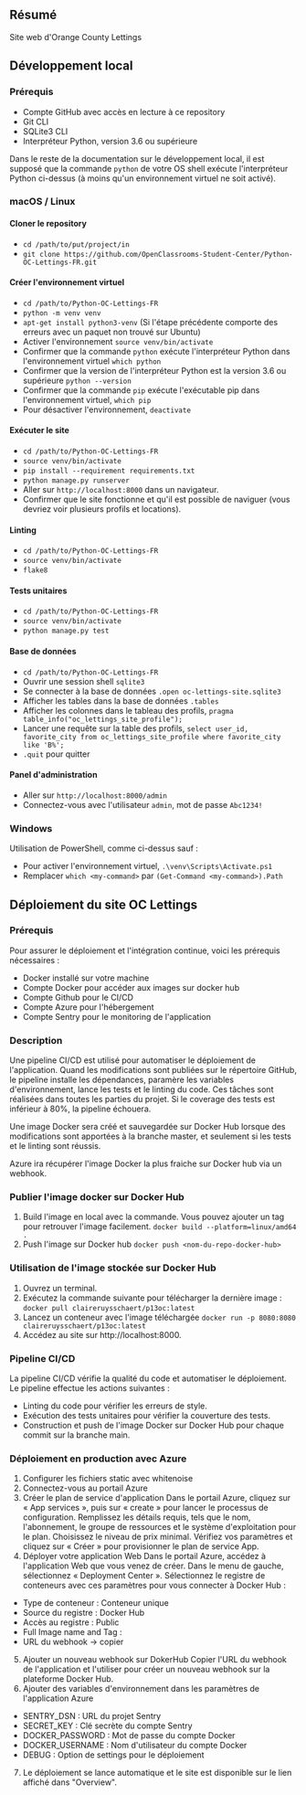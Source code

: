 ## Résumé

Site web d'Orange County Lettings

## Développement local

### Prérequis

- Compte GitHub avec accès en lecture à ce repository
- Git CLI
- SQLite3 CLI
- Interpréteur Python, version 3.6 ou supérieure

Dans le reste de la documentation sur le développement local, il est supposé que la commande `python` de votre OS shell exécute l'interpréteur Python ci-dessus (à moins qu'un environnement virtuel ne soit activé).

### macOS / Linux

#### Cloner le repository

- `cd /path/to/put/project/in`
- `git clone https://github.com/OpenClassrooms-Student-Center/Python-OC-Lettings-FR.git`

#### Créer l'environnement virtuel

- `cd /path/to/Python-OC-Lettings-FR`
- `python -m venv venv`
- `apt-get install python3-venv` (Si l'étape précédente comporte des erreurs avec un paquet non trouvé sur Ubuntu)
- Activer l'environnement `source venv/bin/activate`
- Confirmer que la commande `python` exécute l'interpréteur Python dans l'environnement virtuel
`which python`
- Confirmer que la version de l'interpréteur Python est la version 3.6 ou supérieure `python --version`
- Confirmer que la commande `pip` exécute l'exécutable pip dans l'environnement virtuel, `which pip`
- Pour désactiver l'environnement, `deactivate`

#### Exécuter le site

- `cd /path/to/Python-OC-Lettings-FR`
- `source venv/bin/activate`
- `pip install --requirement requirements.txt`
- `python manage.py runserver`
- Aller sur `http://localhost:8000` dans un navigateur.
- Confirmer que le site fonctionne et qu'il est possible de naviguer (vous devriez voir plusieurs profils et locations).

#### Linting

- `cd /path/to/Python-OC-Lettings-FR`
- `source venv/bin/activate`
- `flake8`

#### Tests unitaires

- `cd /path/to/Python-OC-Lettings-FR`
- `source venv/bin/activate`
- `python manage.py test`

#### Base de données

- `cd /path/to/Python-OC-Lettings-FR`
- Ouvrir une session shell `sqlite3`
- Se connecter à la base de données `.open oc-lettings-site.sqlite3`
- Afficher les tables dans la base de données `.tables`
- Afficher les colonnes dans le tableau des profils, `pragma table_info("oc_lettings_site_profile");`
- Lancer une requête sur la table des profils, `select user_id, favorite_city from oc_lettings_site_profile where favorite_city like 'B%';`
- `.quit` pour quitter

#### Panel d'administration

- Aller sur `http://localhost:8000/admin`
- Connectez-vous avec l'utilisateur `admin`, mot de passe `Abc1234!`

### Windows

Utilisation de PowerShell, comme ci-dessus sauf :

- Pour activer l'environnement virtuel, `.\venv\Scripts\Activate.ps1` 
- Remplacer `which <my-command>` par `(Get-Command <my-command>).Path`

## Déploiement du site OC Lettings

### Prérequis

Pour assurer le déploiement et l'intégration continue, voici les prérequis nécessaires :

- Docker installé sur votre machine
- Compte Docker pour accéder aux images sur docker hub
- Compte Github pour le CI/CD
- Compte Azure pour l'hébergement
- Compte Sentry pour le monitoring de l'application

### Description
Une pipeline CI/CD est utilisé pour automatiser le déploiement de l'application. Quand les modifications sont publiées sur le répertoire GitHub, le pipeline installe les dépendances, paramère les variables d'environnement, lance les tests et le linting du code. Ces tâches sont réalisées dans toutes les parties du projet. Si le coverage des tests est inférieur à 80%, la pipeline échouera.

Une image Docker sera créé et sauvegardée sur Docker Hub lorsque des modifications sont apportées à la branche master, et seulement si les tests et le linting sont réussis.

Azure ira récupérer l'image Docker la plus fraiche sur Docker hub via un webhook.

### Publier l'image docker sur Docker Hub
1. Build l'image en local avec la commande. Vous pouvez ajouter un tag pour retrouver l'image facilement.
   `docker build --platform=linux/amd64 .`
2. Push l'image sur Docker hub
    `docker push <nom-du-repo-docker-hub>`

### Utilisation de l'image stockée sur Docker Hub
1. Ouvrez un terminal.
2. Exécutez la commande suivante pour télécharger la dernière image :
   `docker pull claireruysschaert/p13oc:latest`
3. Lancez un conteneur avec l'image téléchargée
   `docker run -p 8080:8080 claireruysschaert/p13oc:latest`
4. Accédez au site sur http://localhost:8000.

### Pipeline CI/CD

La pipeline CI/CD vérifie la qualité du code et automatiser le déploiement. Le pipeline effectue les actions suivantes :

- Linting du code pour vérifier les erreurs de style.
- Exécution des tests unitaires pour vérifier la couverture des tests.
- Construction et push de l'image Docker sur Docker Hub pour chaque commit sur la branche main.

### Déploiement en production avec Azure

1. Configurer les fichiers static avec whitenoise
2. Connectez-vous au portail Azure
3. Créer le plan de service d'application
Dans le portail Azure, cliquez sur « App services », puis sur « create » pour lancer le processus de configuration.
Remplissez les détails requis, tels que le nom, l'abonnement, le groupe de ressources et le système d'exploitation pour le plan. 
Choisissez le niveau de prix minimal. Vérifiez vos paramètres et cliquez sur « Créer » pour provisionner le plan de service App.
4.  Déployer votre application Web
Dans le portail Azure, accédez à l'application Web que vous venez de créer.
Dans le menu de gauche, sélectionnez « Deployment Center ».
Sélectionnez le registre de conteneurs avec ces paramètres pour vous connecter à Docker Hub : 
- Type de conteneur : Conteneur unique
- Source du registre : Docker Hub
- Accès au registre : Public
- Full Image name and Tag : <nom-du-repo-docker-hub>
- URL du webhook -> copier
5. Ajouter un nouveau webhook sur DokerHub
Copier l'URL du webhook de l'application et l'utiliser pour créer un nouveau webhook sur la plateforme Docker Hub.
6. Ajouter des variables d'environnement dans les paramètres de l'application Azure

- SENTRY_DSN : URL du projet Sentry
- SECRET_KEY : Clé secrète du compte Sentry
- DOCKER_PASSWORD : Mot de passe du compte Docker
- DOCKER_USERNAME : Nom d'utilisateur du compte Docker
- DEBUG : Option de settings pour le déploiement 

7. Le déploiement se lance automatique et le site est disponible sur le lien affiché dans "Overview".

